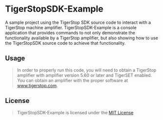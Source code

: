 # TigerStopSDK-Example
A sample project using the TigerStop SDK source code to interact with a TigerStop machine amplifier. TigerStopSDK-Example is a console application that provides commands to not only demonstrate the functionality available by a TigerStop amplifier, but also showing how to use the TigerStopSDK source code to achieve that functionality.

## Usage
> In order to properly run this code, you will need to obtain a TigerStop amplifier with amplifier version 5.60 or later and TigerSET enabled. You can obtain an amplifier with the proper software at www.tigerstop.com.

## License
> TigerStopSDK-Example is licensed under the [MIT License](LICENSE.md)
